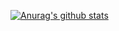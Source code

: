 [![Anurag's github stats](https://github-readme-stats.vercel.app/api?username=lz-xinlin)](https://github.com/anuraghazra/github-readme-stats?theme=radical)
